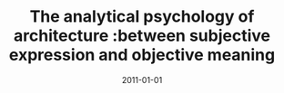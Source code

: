---
# Documentation: https://wowchemy.com/docs/managing-content/

title: The analytical psychology of architecture :between subjective expression and
  objective meaning
subtitle: ''
summary: ''
authors:
- Piotr Anusiewicz
- Andrzej Chmiel
- Elżbieta M. Grodzka
- Maria Kuc
- Marta Maliszewska
- Ewa Netczuk-Pol
- szymanski
tags: []
categories: []
date: '2011-01-01'
lastmod: 2022-10-07T05:12:10Z
featured: false
draft: false

# Featured image
# To use, add an image named `featured.jpg/png` to your page's folder.
# Focal points: Smart, Center, TopLeft, Top, TopRight, Left, Right, BottomLeft, Bottom, BottomRight.
image:
  caption: ''
  focal_point: ''
  preview_only: false

# Projects (optional).
#   Associate this post with one or more of your projects.
#   Simply enter your project's folder or file name without extension.
#   E.g. `projects = ["internal-project"]` references `content/project/deep-learning/index.md`.
#   Otherwise, set `projects = []`.
projects: []
publishDate: '2022-10-07T05:12:09.215428Z'
publication_types:
- '2'
abstract: ''
publication: '*Anais do ... Congresso Projetar*'
---